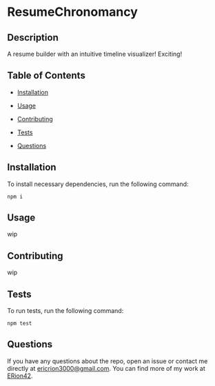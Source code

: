 # ResumeChronomancy


## Description

A resume builder with an intuitive timeline visualizer! Exciting!

## Table of Contents 

* [Installation](#installation)

* [Usage](#usage)

* [Contributing](#contributing)

* [Tests](#tests)

* [Questions](#questions)

## Installation

To install necessary dependencies, run the following command:

```
npm i
```

## Usage

wip


  
## Contributing

wip

## Tests

To run tests, run the following command:

```
npm test
```

## Questions

If you have any questions about the repo, open an issue or contact me directly at ericrion3000@gmail.com. You can find more of my work at [ERion42](https://github.com/ERion42/).

